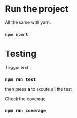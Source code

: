 # Run the project
All the same with yarn.

### `npm start`

# Testing

Trigger test
### `npm run test`
then press **a** to excute all the test

Check the coverage
### `npm run coverage`


